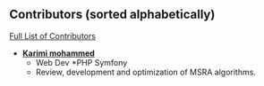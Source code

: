 Contributors  (sorted alphabetically)
-------------------------------------
[Full List of Contributors](https://github.com/Microsoft/Recommenders/graphs/contributors)


* **[Karimi mohammed](https://github.com/hmian99)**
   * Web Dev
   *PHP Symfony
   * Review, development and optimization of MSRA algorithms.
